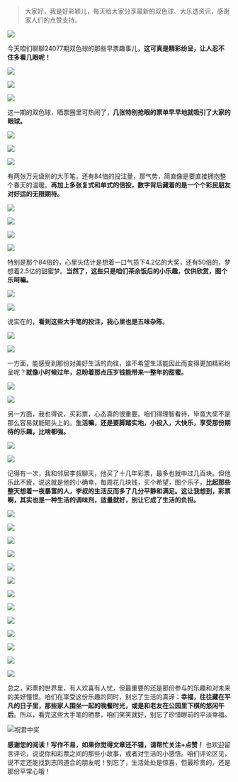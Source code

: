 > 大家好，我是好彩颖儿，每天给大家分享最新的双色球、大乐透资讯，感谢家人们的点赞支持。

![](https://cdn.jsdelivr.net/gh/wangwenjie1314/PicCDN/2024-6-20/1718847632947-image.png)


今天咱们聊聊24077期双色球的那些早票趣事儿，**这可真是精彩纷呈，让人忍不住多看几眼呢！**


![](https://cdn.jsdelivr.net/gh/wangwenjie1314/PicCDN/2024-7-7/1720321731457-image.png)


![](https://cdn.jsdelivr.net/gh/wangwenjie1314/PicCDN/2024-7-7/1720321740909-image.png)

![](https://cdn.jsdelivr.net/gh/wangwenjie1314/PicCDN/2024-7-7/1720321754166-image.png)


这一期的双色球，晒票圈里可热闹了，**几张特别抢眼的票单早早地就吸引了大家的眼球。**


![](https://cdn.jsdelivr.net/gh/wangwenjie1314/PicCDN/2024-7-7/1720321766317-image.png)

![](https://cdn.jsdelivr.net/gh/wangwenjie1314/PicCDN/2024-7-7/1720321777241-image.png)


![](https://cdn.jsdelivr.net/gh/wangwenjie1314/PicCDN/2024-7-7/1720321785824-image.png)

有两张万元级别的大手笔，还有84倍的投注量，那气势，简直像是要直接拥抱整个春天的温暖。**再加上多张复式和单式的倍投，数字背后藏着的是一个个彩民朋友对好运的无限期待。**


![](https://cdn.jsdelivr.net/gh/wangwenjie1314/PicCDN/2024-7-7/1720321800759-image.png)

![](https://cdn.jsdelivr.net/gh/wangwenjie1314/PicCDN/2024-7-7/1720321813904-image.png)

![](https://cdn.jsdelivr.net/gh/wangwenjie1314/PicCDN/2024-7-7/1720321825715-image.png)


![](https://cdn.jsdelivr.net/gh/wangwenjie1314/PicCDN/2024-7-7/1720321834148-image.png)

特别是那个84倍的，心里头估计是想着一口气揽下4.2亿的大奖，还有50倍的，梦想着2.5亿的甜蜜梦。**当然了，这些只是咱们茶余饭后的小乐趣，仅供欣赏，图个乐呵嘛。**


![](https://cdn.jsdelivr.net/gh/wangwenjie1314/PicCDN/2024-7-7/1720321847297-image.png)

![](https://cdn.jsdelivr.net/gh/wangwenjie1314/PicCDN/2024-7-7/1720321861025-image.png)


说实在的，**看到这些大手笔的投注，我心里也是五味杂陈**。


![](https://cdn.jsdelivr.net/gh/wangwenjie1314/PicCDN/2024-7-7/1720321887717-image.png)

![](https://cdn.jsdelivr.net/gh/wangwenjie1314/PicCDN/2024-7-7/1720321900070-image.png)


一方面，能感受到那份对美好生活的向往，谁不希望生活能因此而变得更加精彩纷呈呢？**就像小时候过年，总盼着那点压岁钱能带来一整年的甜蜜。**


![](https://cdn.jsdelivr.net/gh/wangwenjie1314/PicCDN/2024-7-7/1720321909024-image.png)


![](https://cdn.jsdelivr.net/gh/wangwenjie1314/PicCDN/2024-7-7/1720321919728-image.png)

另一方面，我也得说，买彩票，心态真的很重要。咱们得理智看待，毕竟大奖不是那么容易就能砸头上的。**生活嘛，还是要脚踏实地，小投入，大快乐，享受那份期待的乐趣，比啥都强。**

![](https://cdn.jsdelivr.net/gh/wangwenjie1314/PicCDN/2024-7-7/1720321949759-image.png)


![](https://cdn.jsdelivr.net/gh/wangwenjie1314/PicCDN/2024-7-7/1720321938957-image.png)


记得有一次，我和邻居李叔聊天，他买了十几年彩票，最多也就中过几百块。但他乐此不疲，说这就是他的小确幸，每周花几块钱，买个希望，图个乐子。**比起那些整天想着一夜暴富的人，李叔的生活反而多了几分平静和满足。这让我想到，彩票啊，其实也是一种生活的调味剂，适量就好，别让它成了生活的负担。**


![](https://cdn.jsdelivr.net/gh/wangwenjie1314/PicCDN/2024-7-7/1720322117906-image.png)


![](https://cdn.jsdelivr.net/gh/wangwenjie1314/PicCDN/2024-7-7/1720322132886-image.png)


![](https://cdn.jsdelivr.net/gh/wangwenjie1314/PicCDN/2024-7-7/1720322143777-image.png)


![](https://cdn.jsdelivr.net/gh/wangwenjie1314/PicCDN/2024-7-7/1720322152604-image.png)

![](https://cdn.jsdelivr.net/gh/wangwenjie1314/PicCDN/2024-7-7/1720322164065-image.png)


![](https://cdn.jsdelivr.net/gh/wangwenjie1314/PicCDN/2024-7-7/1720322190105-image.png)


![](https://cdn.jsdelivr.net/gh/wangwenjie1314/PicCDN/2024-7-7/1720322200255-image.png)

![](https://cdn.jsdelivr.net/gh/wangwenjie1314/PicCDN/2024-7-7/1720322180955-image.png)


![](https://cdn.jsdelivr.net/gh/wangwenjie1314/PicCDN/2024-7-7/1720322211572-image.png)


![](https://cdn.jsdelivr.net/gh/wangwenjie1314/PicCDN/2024-7-7/1720322249640-image.png)

![](https://cdn.jsdelivr.net/gh/wangwenjie1314/PicCDN/2024-7-7/1720322235038-image.png)

![](https://cdn.jsdelivr.net/gh/wangwenjie1314/PicCDN/2024-7-7/1720322227106-image.png)


![](https://cdn.jsdelivr.net/gh/wangwenjie1314/PicCDN/2024-7-7/1720322259330-image.png)


总之，彩票的世界里，有人欢喜有人忧，但最重要的还是那份参与的乐趣和对未来的美好憧憬。咱们在享受这份乐趣的同时，别忘了生活的真谛：**幸福，往往藏在平凡的日子里，那些家人围坐一起的晚餐时光，或是和老友在公园里下棋的悠闲午后**。所以，看完这些大手笔的晒票，咱们笑笑就好，别忘了珍惜眼前的平淡幸福。


![祝君中奖](https://cdn.jsdelivr.net/gh/wangwenjie1314/PicCDN/2024-7-7/1720322273067-image.png)


**感谢您的阅读！写作不易，如果你觉得文章还不错，请帮忙关注+点赞！** 也欢迎留言评论，说说你和彩票之间的那些小故事，或者对生活的小感悟。咱们评论区见，说不定还能找到志同道合的朋友呢！别忘了，生活处处是惊喜，但最珍贵的，还是那份平常心哦！